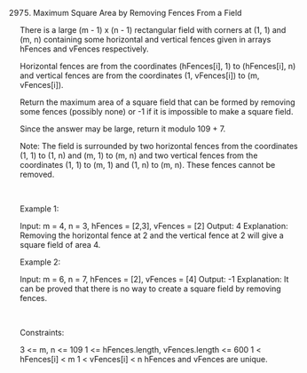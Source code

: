 2975. Maximum Square Area by Removing Fences From a Field

There is a large (m - 1) x (n - 1) rectangular field with corners at (1, 1) and (m, n) containing some horizontal and vertical fences given in arrays hFences and vFences respectively.

Horizontal fences are from the coordinates (hFences[i], 1) to (hFences[i], n) and vertical fences are from the coordinates (1, vFences[i]) to (m, vFences[i]).

Return the maximum area of a square field that can be formed by removing some fences (possibly none) or -1 if it is impossible to make a square field.

Since the answer may be large, return it modulo 109 + 7.

Note: The field is surrounded by two horizontal fences from the coordinates (1, 1) to (1, n) and (m, 1) to (m, n) and two vertical fences from the coordinates (1, 1) to (m, 1) and (1, n) to (m, n). These fences cannot be removed.

 

Example 1:

Input: m = 4, n = 3, hFences = [2,3], vFences = [2]
Output: 4
Explanation: Removing the horizontal fence at 2 and the vertical fence at 2 will give a square field of area 4.


Example 2:

Input: m = 6, n = 7, hFences = [2], vFences = [4]
Output: -1
Explanation: It can be proved that there is no way to create a square field by removing fences.


 

Constraints:

3 <= m, n <= 109
1 <= hFences.length, vFences.length <= 600
1 < hFences[i] < m
1 < vFences[i] < n
hFences and vFences are unique.